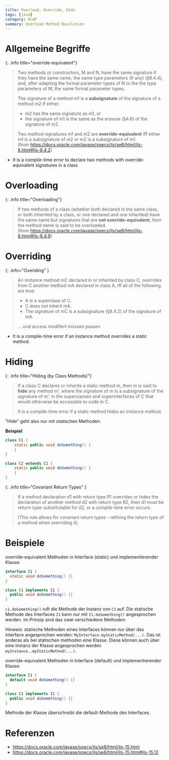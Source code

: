 ```yaml
---
title: Overload, Override, Hide
tags: [java]
category: OCAP
summary: Overload Method Resolution
---
```


# Allgemeine Begriffe

{: .info title="override-equivalent"}
> Two methods or constructors, M and N, have the same signature if they have the same name, the same type parameters (if any) (§8.4.4),
> and, after adapting the formal parameter types of N to the the type parameters of M, the same formal parameter types.
>
> The signature of a method m1 is a **subsignature** of the signature of a method m2 if either:
>
>* m2 has the same signature as m1, or    
>* the signature of m1 is the same as the erasure (§4.6) of the signature of m2.    
>
> Two method signatures m1 and m2 are **override-equivalent** iff either m1 is a subsignature of m2 or m2 is a subsignature of m1.    
>(from <https://docs.oracle.com/javase/specs/jls/se8/html/jls-8.html#jls-8.4.2>)

* It is a compile-time error to declare two methods with override-equivalent signatures in a class


# Overloading

{: .info title="Overloading"}
> If two methods of a class (whether both declared in the same class, or both inherited by a class, or one declared and one inherited) have the same name but signatures that are **not override-equivalent**, then the method name is said to be overloaded.    
> (from <https://docs.oracle.com/javase/specs/jls/se8/html/jls-8.html#jls-8.4.9>)


# Overriding

{: .info="Overiding" }
> An instance method mC declared in or inherited by class C, overrides from C another method mA declared in class A, 
> iff all of the following are true:
>
> * A is a superclass of C.
> * C does not inherit mA.
> * The signature of mC is a subsignature (§8.4.2) of the signature of mA.
> 
> ... und access modifiert müssen passen

* It is a compile-time error if an instance method overrides a static method.

# Hiding

{: .info title="Hiding (by Class Methods)"}
> If a class C declares or inherits a static method m, then m is said to **hide** any method m', where the signature of m is 
> a subsignature of the signature of m', in the superclasses and superinterfaces of C that would otherwise be accessible to code in C.
>
> It is a compile-time error if a static method hides an instance method.

"Hide" geht also nur mit statischen Methoden.

**Beispiel**
~~~java
class C1 {
	static public void doSomething() {
	}
}

class C2 extends C1 {
	static public void doSomething() {
	}
}
~~~



{: .info title="Covariant Return Types" }
> If a method declaration d1 with return type R1 overrides or hides the declaration of another method d2 with return type R2, 
> then d1 must be return-type-substitutable for d2, or a compile-time error occurs.
>
> (This rule allows for covariant return types - refining the return type of a method when overriding it).



# Beispiele

override-equivalent Methoden in Interface (static) und implementierender Klasse:
~~~java
interface I1 {
  static void doSomething() {}
}

class C1 implements I1 {
  public void doSomething() {}
}
~~~

`c1.doSomething()` ruft die Methode der Instanz von `C1` auf. Die statische Methode des Interfaces `I1` kann nur mit `I1.doSomething()` angesprochen werden. Im Prinzip sind das zwei verschiedene Methoden.

Hinweis: statische Methoden eines Interfaces können nur über das Interface angesprochen werden: `MyInterface.myStaticMethod(...)`. Das ist anderas als bei statischen methoden eine Klasse. Diese können auch über eine Instanz der Klasse angesprochen werden `myInstance..myStaticMethod(...)`.


override-equivalent Methoden in Interface (default) und implementierender Klasse:
~~~java
interface I1 {
  default void doSomething() {}
}

class C1 implements I1 {
  public void doSomething() {}
}
~~~
Methode der Klasse überschreibt die default-Methode des Interfaces.

# Referenzen

* <https://docs.oracle.com/javase/specs/jls/se8/html/jls-15.html>
* <https://docs.oracle.com/javase/specs/jls/se8/html/jls-15.html#jls-15.12>
